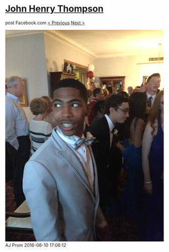 # [John Henry Thompson](../README.md)
post Facebook.com
[< Previous](2016-06-10-26.md) [Next >](2016-06-10-28.md)

[![](../media/2016-06-10/AJ-Prom-25.jpg)](../README.md)
AJ Prom
2016-06-10 17:06:12